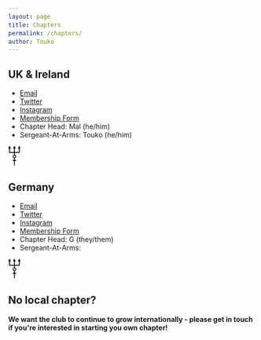 ```yaml
---
layout: page
title: Chapters
permalink: /chapters/
author: Touko
---
```


## UK & Ireland

- [Email](mailto:proteusleatheruki@gmail.com)
- [Twitter](https://twitter.com/ProteusLthrGer)
- [Instagram](https://www.instagram.com/proteuslthrger/)
- [Membership Form](https://docs.google.com/forms/d/e/1FAIpQLSesCkE8_NNMP6MGhoWnjwWTc5gyu6pjnO0fh8csgxkwi004TA/viewform?usp=sf_link)
- Chapter Head: Mal (he/him)
- Sergeant-At-Arms: Touko (he/him)

<img src="/assets/proteus.png" width="5%" class="center" />

## Germany 

- [Email](mailto:proteusleatherclubgermany@gmail.com)
- [Twitter](https://twitter.com/ProteusLthrUKI)
- [Instagram](https://www.instagram.com/proteuslthruki/)
- [Membership Form](https://docs.google.com/forms/d/e/1FAIpQLSd-lwPkOiR_ycQuVOsDWIvgbwGR9QBiEKhkwAbN0CUnJSkrIg/viewform?pli=1)
- Chapter Head: G (they/them)
- Sergeant-At-Arms:

<img src="/assets/proteus.png" width="5%" class="center" />

## No local chapter? 

**We want the club to continue to grow internationally - please get in touch if you're interested in starting you own chapter!**
